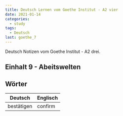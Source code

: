 ```yaml
---
title: Deutsch Lernen vom Goethe Institut - A2 vier
date: 2021-01-14
categories:
  - study
tags:
  - Deutsch
last: goethe_7
---
```


Deutsch Notizen vom Goethe Institut - A2 drei.

<!-- more -->

## Einhalt 9 - Abeitswelten

## Wörter

| Deutsch    | Englisch |
| ---------- | -------- |
| bestätigen | confirm  |
